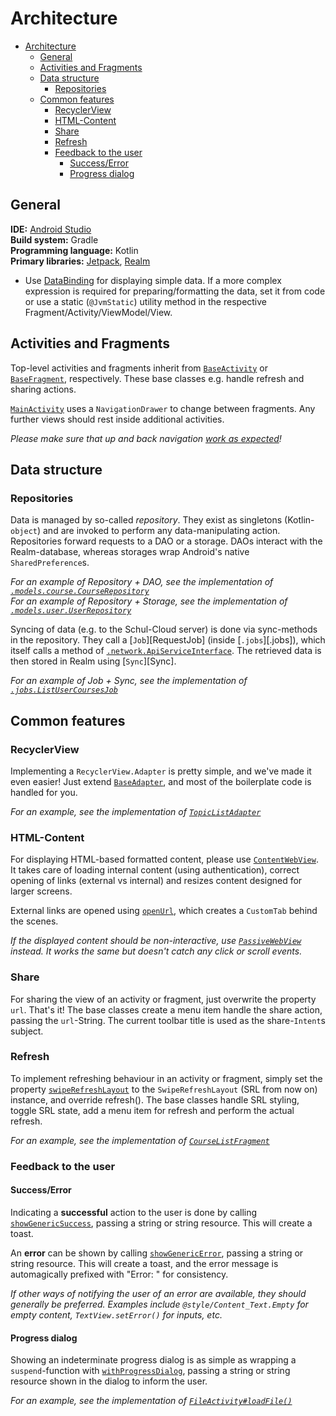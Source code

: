 # Architecture

- [Architecture](#architecture)
  - [General](#general)
  - [Activities and Fragments](#activities-and-fragments)
  - [Data structure](#data-structure)
    - [Repositories](#repositories)
  - [Common features](#common-features)
    - [RecyclerView](#recyclerview)
    - [HTML-Content](#html-content)
    - [Share](#share)
    - [Refresh](#refresh)
    - [Feedback to the user](#feedback-to-the-user)
      - [Success/Error](#successerror)
      - [Progress dialog](#progress-dialog)

## General

**IDE:** [Android Studio]  
**Build system:** Gradle  
**Programming language:** Kotlin  
**Primary libraries:** [Jetpack], [Realm]

- Use [DataBinding] for displaying simple data. If a more complex expression is required for preparing/formatting the data, set it from code or use a static (`@JvmStatic`) utility method in the respective Fragment/Activity/ViewModel/View.


## Activities and Fragments

Top-level activities and fragments inherit from [`BaseActivity`][BaseActivity] or [`BaseFragment`][BaseFragment], respectively. These base classes e.g. handle refresh and sharing actions.

[`MainActivity`][MainActivity] uses a `NavigationDrawer` to change between fragments. Any further views should rest inside additional activities.

*Please make sure that up and back navigation [work as expected](https://developer.android.com/training/design-navigation/ancestral-temporal)!*


## Data structure

### Repositories

Data is managed by so-called *repository*. They exist as singletons (Kotlin-`object`) and are invoked to perform any data-manipulating action. Repositories forward requests to a DAO or a storage. DAOs interact with the Realm-database, whereas storages wrap Android's native `SharedPreference`s.

*For an example of Repository + DAO, see the implementation of [`.models.course.CourseRepository`][CourseRepository]*  
*For an example of Repository + Storage, see the implementation of [`.models.user.UserRepository`][UserRepository]*

Syncing of data (e.g. to the Schul-Cloud server) is done via sync-methods in the repository. They call a [`Job`][RequestJob] (inside [`.jobs`][.jobs]), which itself calls a method of [`.network.ApiServiceInterface`][ApiServiceInterface]. The retrieved data is then stored in Realm using [`Sync`][Sync].

*For an example of Job + Sync, see the implementation of [`.jobs.ListUserCoursesJob`][ListUserCoursesJob]*


## Common features

### RecyclerView

Implementing a `RecyclerView.Adapter` is pretty simple, and we've made it even easier! Just extend [`BaseAdapter`][BaseAdapter], and most of the boilerplate code is handled for you.

*For an example, see the implementation of [`TopicListAdapter`][TopicListAdapter]*

### HTML-Content

For displaying HTML-based formatted content, please use [`ContentWebView`][ContentWebView]. It takes care of loading internal content (using authentication), correct opening of links (external vs internal) and resizes content designed for larger screens.

External links are opened using [`openUrl`][WebUtils], which creates a `CustomTab` behind the scenes.

*If the displayed content should be non-interactive, use [`PassiveWebView`][PassiveWebView] instead. It works the same but doesn't catch any click or scroll events.*


### Share

For sharing the view of an activity or fragment, just overwrite the property `url`. That's it! The base classes create a menu item handle the share action, passing the `url`-String. The current toolbar title is used as the share-`Intent`s subject.


### Refresh

To implement refreshing behaviour in an activity or fragment, simply set the property [`swipeRefreshLayout`][BaseActivity] to the `SwipeRefreshLayout` (SRL from now on) instance, and override refresh(). The base classes handle SRL styling, toggle SRL state, add a menu item for refresh and perform the actual refresh.

*For an example, see the implementation of [`CourseListFragment`][CourseListFragment]*


### Feedback to the user

#### Success/Error

Indicating a **successful** action to the user is done by calling [`showGenericSuccess`][DialogUtils], passing a string or string resource. This will create a toast.

An **error** can be shown by calling [`showGenericError`][DialogUtils], passing a string or string resource. This will create a toast, and the error message is automagically prefixed with "Error: " for consistency.

*If other ways of notifying the user of an error are available, they should generally be preferred. Examples include `@style/Content_Text.Empty` for empty content, `TextView.setError()` for inputs, etc.*

#### Progress dialog

Showing an indeterminate progress dialog is as simple as wrapping a `suspend`-function with [`withProgressDialog`][DialogUtils], passing a string or string resource shown in the dialog to inform the user.


*For an example, see the implementation of [`FileActivity#loadFile()`][FileActivity]*


[android studio]: https://developer.android.com/studio/
[jetpack]: https://developer.android.com/jetpack
[realm]: https://realm.io/
[databinding]: https://developer.android.com/topic/libraries/data-binding/
[livedata]: https://developer.android.com/topic/libraries/architecture/livedata
[viewmodel]: https://developer.android.com/topic/libraries/architecture/viewmodel
[ktx-synthetic]: https://kotlinlang.org/docs/tutorials/android-plugin.html#importing-synthetic-properties

[BaseActivity]: ./app/src/main/java/org/schulcloud/mobile/controllers/base/BaseActivity.kt
[BaseFragment]: ./app/src/main/java/org/schulcloud/mobile/controllers/base/BaseFragment.kt
[BaseAdapter]: ./app/src/main/java/org/schulcloud/mobile/controllers/base/BaseAdapter.kt
[MainActivity]: ./app/src/main/java/org/schulcloud/mobile/controllers/main/MainActivity.kt
[FileActivity]: ./app/src/main/java/org/schulcloud/mobile/controllers/file/FileActivity.kt
[TopicListAdapter]: ./app/src/main/java/org/schulcloud/mobile/controllers/course/TopicListAdapter.kt
[ApiServiceInterface]: ./app/src/main/java/org/schulcloud/mobile/network/ApiServiceInterface.kt
[UserRepository]: ./app/src/main/java/org/schulcloud/mobile/models/user/UserRepository.kt
[CourseRepository]: ./app/src/main/java/org/schulcloud/mobile/models/course/CourseRepository.kt
[CourseListFragment]: ./app/src/main/java/org/schulcloud/mobile/controllers/main/CourseListFragment.kt
[ListUserCoursesJob]: ./app/src/main/java/org/schulcloud/mobile/jobs/ListUserCoursesJob.kt
[ContentWebView]: ./app/src/main/java/org/schulcloud/mobile/views/ContentWebView.kt
[PassiveWebView]: ./app/src/main/java/org/schulcloud/mobile/views/PassiveWebView.kt
[DialogUtils]: ./app/src/main/java/org/schulcloud/mobile/utils/DialogUtils.kt
[WebUtils]: ./app/src/main/java/org/schulcloud/mobile/utils/WebUtils.kt
